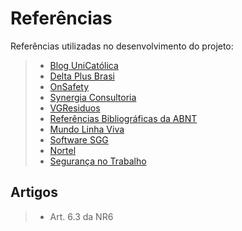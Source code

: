 # Referências

Referências utilizadas no desenvolvimento do projeto: 

> - [Blog UniCatólica](http://unicatolicaquixada.edu.br/blog/educacao/2021/o-impacto-do-descarte-inadequado-de-epis/#:~:text=Considerando%20os%20principais%20dilemas%20oriundos,pat%C3%B3genos%20infeciosos%20presentes%20nestes%20res%C3%ADduos. )
> - [Delta Plus Brasi](https://comunidade.rockcontent.com/referencia-bibliografica-abnt/)
> - [OnSafety](https://onsafety.com.br/descarte-de-epi/)
> - [Synergia Consultoria](https://www.synergiaconsultoria.com.br/fique-por-dentro/covid19-descarte-incorreto-de-epis-prejudica-meio-ambiente/)
> - [VGResiduos](https://conteudo.vgresiduos.com.br/ebook-adequacao-legal-na-gestao-de-residuos-guia-definitivo)
> - [Referências Bibliográficas da ABNT](https://blog.volkdobrasil.com.br/descarte-de-epis/)
> - [Mundo Linha Viva](https://www.mundolinhaviva.com.br/blog/equipamentos/durabilidade-de-epi-saiba-tudo-sobre-a-periodicidade-de-substituicao-dos-epis/)
> - [Software SGG](https://sgg.net.br/controle-de-epi)
> - [Nortel](https://nortel.com.br/blog/controle-de-epi/)
> - [Segurança no Trabalho](http://www.segurancanotrabalho.eng.br/epi/info.htm)


## Artigos

> - Art. 6.3 da NR6  
